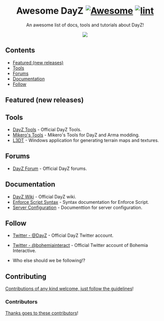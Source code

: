 <div align="center">

<!-- title -->

<!--lint ignore no-dead-urls-->

# Awesome DayZ [![Awesome](https://awesome.re/badge.svg)](https://awesome.re) [![lint](https://github.com/AwesomeDayZ/awesome_dayz/actions/workflows/lint.yaml/badge.svg)](https://github.com/AwesomeDayZ/awesome_dayz/actions/workflows/lint.yaml)

<!-- subtitle -->

An awesome list of docs, tools and tutorials about DayZ!

<!-- image -->

<a href="https://dayz.com" target="_blank" rel="noopener noreferrer">
  <img src="https://dayz.com/img/logos/dayz-logo.svg" />
</a>

<!-- description -->

</div>

<!-- TOC -->

## Contents

- [Featured (new releases)](#featured-new-releases)
- [Tools](#tools)
- [Forums](#forums)
- [Documentation](#documentation)
- [Follow](#follow)

<!-- CONTENT -->

## Featured (new releases)


## Tools

- [DayZ Tools](https://store.steampowered.com/app/830640/DayZ_Tools/) - Official DayZ Tools.
- [Mikero's Tools](https://mikero.bytex.digital) - Mikero's Tools for DayZ and Arma modding.
- [L3DT](http://www.bundysoft.com/docs/doku.php?id=l3dt:about) - Windows application for generating terrain maps and textures.

## Forums

- [DayZ Forum](https://forums.dayz.com) - Official DayZ forums.

## Documentation

- [DayZ Wiki](https://community.bistudio.com/wiki/Category:DayZ) - Official DayZ wiki.
- [Enforce Script Syntax](https://community.bistudio.com/wiki/DayZ:Enforce_Script_Syntax) - Syntax documentation for Enforce Script.
- [Server Configuration](https://community.bistudio.com/wiki/DayZ:Server_Configuration) - Documenttion for server configuration.
<!-- END CONTENT -->

## Follow

<!-- list people worth following on social sites (Twitter, LinkedIn, GitHub, YouTube etc.) -->

- [Twitter - @DayZ](https://twitter.com/DayZ) - Official DayZ Twitter account.
- [Twitter - @bohemiainteract](https://twitter.com/bohemiainteract) - Official Twitter account of Bohemia Interactive.
  

- Who else should we be following!?

## Contributing

[Contributions of any kind welcome, just follow the guidelines](contributing.md)!

### Contributors

[Thanks goes to these contributors](https://github.com/AwesomeDayZ/awesome_dayz/graphs/contributors)!
